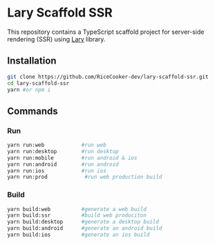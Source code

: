 # Lary Scaffold SSR

This repository contains a TypeScript scaffold project for server-side rendering (SSR) using <a target="_blank" href="https://github.com/RiceCooker-dev/Lary/tree/master">Lary</a> library.

## Installation

```bash
git clone https://github.com/RiceCooker-dev/lary-scaffold-ssr.git
cd lary-scaffold-ssr
yarn #or npm i
```
## Commands
### Run
```bash
yarn run:web            #run web
yarn run:desktop        #run desktop
yarn run:mobile         #run android & ios
yarn run:android        #run android
yarn run:ios            #run ios
yarn run:prod            #run web production build
```
### Build
```bash
yarn build:web          #generate a web build
yarn build:ssr          #build web produciton
yarn build:desktop      #generate a desktop build
yarn build:android      #generate an android build
yarn build:ios          #generate an ios build
```
